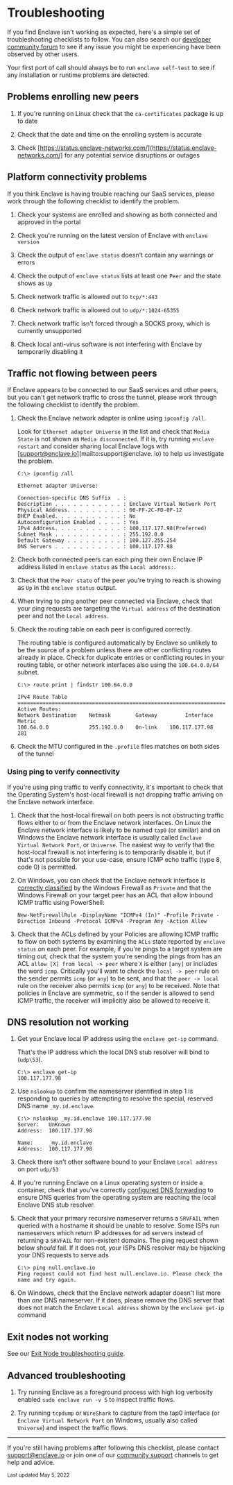 # Troubleshooting

If you find Enclave isn't working as expected, here's a simple set of troubleshooting checklists to follow. You can also search our [developer community forum](https://community.enclave.io/) to see if any issue you might be experiencing have been observed by other users.

Your first port of call should always be to run `enclave self-test` to see if any installation or runtime problems are detected.

## Problems enrolling new peers

1. If you're running on Linux check that the `ca-certificates` package is up to date

2. Check that the date and time on the enrolling system is accurate

3. Check [https://status.enclave-networks.com/](https://status.enclave-networks.com/) for any potential service disruptions or outages

## Platform connectivity problems

If you think Enclave is having trouble reaching our SaaS services, please work through the following checklist to identify the problem.

1. Check your systems are enrolled and showing as both connected and approved in the portal

2. Check you're running on the latest version of Enclave with `enclave version`

3. Check the output of `enclave status` doesn't contain any warnings or errors

4. Check the output of `enclave status` lists at least one `Peer` and the state shows as `Up`

5. Check network traffic is allowed out to `tcp/*:443`

6. Check network traffic is allowed out to `udp/*:1024-65355`

7. Check network traffic isn't forced through a SOCKS proxy, which is currently unsupported

8. Check local anti-virus software is not interfering with Enclave by temporarily disabling it

## Traffic not flowing between peers

If Enclave appears to be connected to our SaaS services and other peers, but you can't get network traffic to cross the tunnel, please work through the following checklist to identify the problem.

1. Check the Enclave network adapter is online using `ipconfig /all`. 

    Look for `Ethernet adapter Universe` in the list and check that `Media State` is not shown as `Media disconnected`. If it is, try running `enclave restart` and consider sharing local Enclave logs with [support@enclave.io](mailto:support@enclave. io) to help us investigate the problem.
    
    ```
    C:\> ipconfig /all

    Ethernet adapter Universe:

    Connection-specific DNS Suffix  . :
    Description . . . . . . . . . . . : Enclave Virtual Network Port
    Physical Address. . . . . . . . . : 00-FF-2C-FD-0F-12
    DHCP Enabled. . . . . . . . . . . : No
    Autoconfiguration Enabled . . . . : Yes
    IPv4 Address. . . . . . . . . . . : 100.117.177.98(Preferred)
    Subnet Mask . . . . . . . . . . . : 255.192.0.0
    Default Gateway . . . . . . . . . : 100.127.255.254
    DNS Servers . . . . . . . . . . . : 100.117.177.98
    ```

2. Check both connected peers can each ping their own Enclave IP address listed in `enclave status` as the `Local address:`.

3. Check that the `Peer state` of the peer you're trying to reach is showing as `Up` in the `enclave status` output.

4. When trying to ping another peer connected via Enclave, check that your ping requests are targeting the `Virtual address` of the destination peer and not the `Local address`.

6. Check the routing table on each peer is configured correctly. 

    The routing table is configured automatically by Enclave so unlikely to be the source of a problem unless there are other conflicting routes already in place. Check for duplicate entries or conflicting routes in your routing table, or other network interfaces also using the `100.64.0.0/64` subnet.

    ```
    C:\> route print | findstr 100.64.0.0

    IPv4 Route Table
    ===========================================================================
    Active Routes:
    Network Destination    Netmask        Gateway         Interface    Metric
    100.64.0.0             255.192.0.0    On-link    100.117.177.98       281
    ```

7. Check the MTU configured in the `.profile` files matches on both sides of the tunnel

### Using ping to verify connectivity

If you're using ping traffic to verify connectivity, it's important to check that the Operating System's host-local firewall is not dropping traffic arriving on the Enclave network interface.

1. Check that the host-local firewall on both peers is not obstructing traffic flows either to or from the Enclave network interfaces. On Linux the Enclave network interface is likely to be named `tap0` (or similar) and on Windows the Enclave network interface is usually called `Enclave Virtual Network Port`, or `Universe`. The easiest way to verify that the host-local firewall is not interfering is to temporarily disable it, but if that's not possible for your use-case, ensure ICMP echo traffic (type 8, code 0) is permitted.

2. On Windows, you can check that the Enclave network interface is [correctly classified](/kb/windows-firewall-classifies-enclave-interface-as-public/) by the Windows Firewall as `Private` and that the Windows Firewall on your target peer has an ACL that allow inbound ICMP traffic using PowerShell:

    `New-NetFirewallRule -DisplayName "ICMPv4 (In)" -Profile Private -Direction Inbound -Protocol ICMPv4 -Program Any -Action Allow`

3. Check that the ACLs defined by your Policies are allowing ICMP traffic to flow on both systems by examining the `ACLs` state reported by `enclave status` on each peer. For example, if you're pings to a target system are timing out, check that the system you're sending the pings from has an ACL `allow [X] from local -> peer` where `X` is either `[any]` or includes the word `icmp`. Critically you'll want to check the `local -> peer` rule on the sender permits `icmp` (or `any`) to be sent, and that the `peer -> local` rule on the receiver also permits `icmp` (or `any`) to be received. Note that policies in Enclave are symmetric, so if the sender is allowed to send ICMP traffic, the receiver will implicitly also be allowed to receive it.

## DNS resolution not working

1. Get your Enclave local IP address using the `enclave get-ip` command. 

    That's the IP address which the local DNS stub resolver will bind to (`udp\53`).    

    ```
    C:\> enclave get-ip
    100.117.177.98
    ```

2. Use `nslookup` to confirm the nameserver identified in step 1 is responding to queries by attempting to resolve the special, reserved DNS name `_my.id.enclave`.

    ```
    C:\> nslookup _my.id.enclave 100.117.177.98
    Server:   UnKnown
    Address:  100.117.177.98

    Name:     _my.id.enclave
    Address:  100.117.177.98
    ```

3. Check there isn't other software bound to your Enclave `Local address` on port `udp/53`

4. If you're running Enclave on a Linux operating system or inside a container, check that you've correctly [configured DNS forwarding](/kb/how-to-configure-dns-forwarding-on-linux/) to ensure DNS queries from the operating system are reaching the local Enclave DNS stub resolver.

5. Check that your primary recursive nameserver returns a `SRVFAIL` when queried with a hostname it should be unable to resolve. Some ISPs run nameservers which return IP addresses for ad servers instead of returning a `SRVFAIL` for non-existent domains. The ping request shown below _should_ fail. If it does not, your ISPs DNS resolver may be hijacking your DNS requests to serve ads

    ```
    C:\> ping null.enclave.io
    Ping request could not find host null.enclave.io. Please check the name and try again.
    ```

6. On Windows, check that the Enclave network adapter doesn't list more than _one_ DNS nameserver. If it does, please remove the DNS server that does not match the Enclave `Local address` shown by the `enclave get-ip` command

## Exit nodes not working

See our [Exit Node troubleshooting guide](/management/exit-nodes/#troubleshooting).

## Advanced troubleshooting

1.  Try running Enclave as a foreground process with high log verbosity enabled `sudo enclave run -v 5` to inspect traffic flows.

2.  Try running `tcpdump` or `WireShark` to capture from the tap0 interface (or `Enclave Virtual Network Port` on Windows, usually also called `Universe`) and inspect the traffic flows.

---

 If you're still having problems after following this checklist, please contact [support@enclave.io](mailto:support@enclave.io) or join one of our [community support](/community-support/) channels to get help and advice.

<small>Last updated May 5, 2022</small>